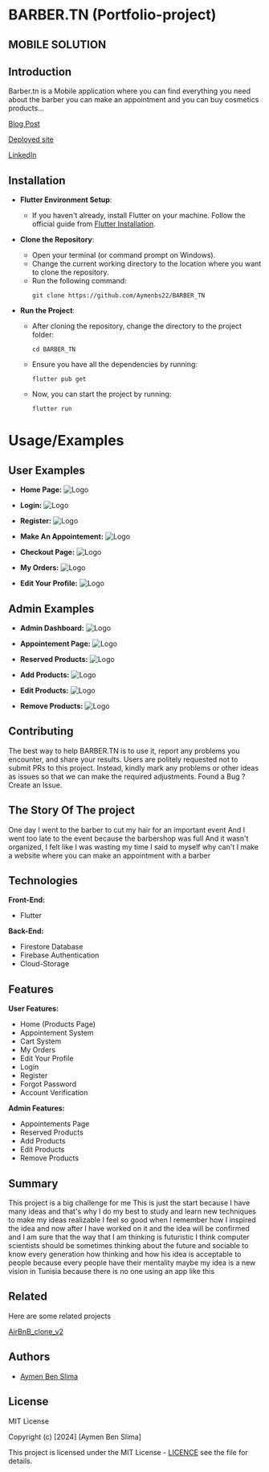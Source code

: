 # BARBER.TN (Portfolio-project)
## MOBILE SOLUTION




## Introduction
Barber.tn is a Mobile application where you can find everything you need
about the barber you can make an appointment and you can buy cosmetics products...

[Blog Post](https://www.linkedin.com/in/aymen-ben-slima-011712217/)

[Deployed site](https://www.linkedin.com/in/aymen-ben-slima-011712217/)

[LinkedIn](https://www.linkedin.com/in/aymen-ben-slima-011712217/)

## Installation
- **Flutter Environment Setup**:
    - If you haven't already, install Flutter on your machine. Follow the official guide from [Flutter Installation](https://flutter.dev/docs/get-started/install).

- **Clone the Repository**:
    - Open your terminal (or command prompt on Windows).
    - Change the current working directory to the location where you want to clone the repository.
    - Run the following command:
      ```
      git clone https://github.com/Aymenbs22/BARBER_TN
      ```
-  **Run the Project**:
    - After cloning the repository, change the directory to the project folder:
      ```
      cd BARBER_TN
      ```
    - Ensure you have all the dependencies by running:
      ```
      flutter pub get
      ```
    - Now, you can start the project by running:
      ```
      flutter run
      ```

# Usage/Examples

## User Examples

* **Home Page:**
![Logo](https://i.imgur.com/4Cd5fQH_d.webp)

* **Login:**
![Logo](https://i.imgur.com/8BXV9cO_d.webp)

* **Register:**
![Logo](https://i.imgur.com/P6m73vw_d.webp)

* **Make An Appointement:**
![Logo](https://i.imgur.com/vUDi7lK_d.webp)

* **Checkout Page:**
![Logo](https://i.imgur.com/0hl1S1n_d.webp)

* **My Orders:**
![Logo](https://i.imgur.com/8davx6X_d.webp)

* **Edit Your Profile:**
![Logo](https://i.imgur.com/As4PvOu_d.webp)


## Admin Examples

* **Admin Dashboard:**
![Logo](https://i.imgur.com/kXnvY9S_d.webp)

* **Appointement Page:**
![Logo](https://i.imgur.com/CJ89XRl_d.webp)

* **Reserved Products:**
![Logo](https://i.imgur.com/xz6rgUi_d.webp)

* **Add Products:**
![Logo](https://i.imgur.com/kpx0ZkE_d.webp)

* **Edit Products:**
![Logo](https://i.imgur.com/eKoMJqL_d.webp)

* **Remove Products:**
![Logo](https://i.imgur.com/lSwOYzs_d.webp)


## Contributing

The best way to help BARBER.TN is to use it, report any problems you encounter, and share your results.
Users are politely requested not to submit PRs to this project. Instead, kindly mark any problems or other ideas as issues so that we can make the required adjustments.
Found a Bug ? Create an Issue.

## The Story Of The project
One day I went to the barber to cut my hair for an important event
And I went too late to the event because the barbershop was full
And it wasn't organized, I felt like I was wasting my time
I said to myself why can't I make a website where you can make an appointment with a barber

## Technologies
**Front-End:**
* Flutter

**Back-End:**
* Firestore Database
* Firebase Authentication
* Cloud-Storage


## Features

**User Features:**
- Home (Products Page)
- Appointement System
- Cart System
- My Orders
- Edit Your Profile
- Login 
- Register
- Forgot Password
- Account Verification


**Admin Features:**
- Appointements Page
- Reserved Products
- Add Products
- Edit Products
- Remove Products

## Summary

This project is a big challenge for me
This is just the start because I have many ideas and that's why I do my best to study and learn new techniques to make my ideas realizable
I feel so good when I remember how I inspired the idea and now after I have worked on it and the idea will be confirmed and 
I am sure that the way that I am thinking is futuristic
I think computer scientists should be sometimes thinking about the future and sociable to know every generation how thinking and how his idea is acceptable to people because every people have their mentality 
maybe my idea is a new vision in Tunisia because there is no one using an app like this

## Related

Here are some related projects

[AirBnB_clone_v2](https://github.com/Aymenbs22/AirBnB_clone_v2)


## Authors

- [Aymen Ben Slima](https://www.github.com/Aymenbs22)


## License

MIT License

Copyright (c) [2024] [Aymen Ben Slima]

This project is licensed under the MIT License - [LICENCE](https://github.com/Aymenbs22/Portfolio-project/blob/main/LICENSE) see the file for details.